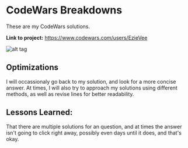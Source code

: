 # CodeWars Breakdowns

These are my CodeWars solutions.

**Link to project:** https://www.codewars.com/users/EzieVee

![alt tag](https://images.pexels.com/photos/6424586/pexels-photo-6424586.jpeg?cs=srgb&dl=pexels-nemuel-sereti-6424586.jpg&fm=jpg)


## Optimizations

I will occassionaly go back to my solution, and look for a more concise answer. At times, I will also try to approach my solutions using different methods, as well as revise lines for better readability.

## Lessons Learned:

That there are multiple solutions for an question, and at times the answer isn't going to click right away, possibly even days until it does, and that's okay.
